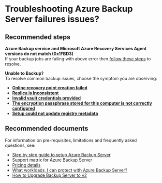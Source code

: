 <properties
	pageTitle="Microsoft Azure Backup Server"
	description="Azure Backup server backup/register or back up a windows virtual machine"
	service="microsoft.recoveryservices"
	resource="vaults"
	authors="v-bllydi"
	displayOrder=""
	selfHelpType="generic"
	supportTopicIds="32553284"
	resourceTags=""
	productPesIds="15207"
	cloudEnvironments="public"
/>

# Troubleshooting Azure Backup Server failures issues?

## **Recommended steps**

**Azure Backup service and Microsoft Azure Recovery Services Agent versions do not match (0x1FBD3)**<br>
If your backup jobs are failing with above error then [follow these steps](https://go.microsoft.com/fwlink/?linkid=229525) to resolve.<br>

**Unable to Backup?**<br>
To resolve common backup issues, choose the symptom you are observing:<br>
- [**Online recovery point creation failed**](https://docs.microsoft.com/azure/backup/backup-azure-mabs-troubleshoot#backup)<br>
- [**Replica is Inconsistent**](https://docs.microsoft.com/azure/backup/backup-azure-mabs-troubleshoot#backup)<br>
- [**Invalid vault credentials provided**](https://docs.microsoft.com/azure/backup/backup-azure-mabs-troubleshoot#error-invalid-vault-credentials-provided-the-file-is-either-corrupted-or-does-not-have-the-latest-credentials-associated-with-recovery-service)<br>
- [**The encryption passphrase stored for this computer is not correctly configured**](https://docs.microsoft.com/azure/backup/backup-azure-mabs-troubleshoot#change-passphrase)<br>
- [**Setup could not update registry metadata**](https://docs.microsoft.com/azure/backup/backup-azure-mabs-troubleshoot#error-setup-could-not-update-registry-metadata)<br>

## **Recommended documents**

For information on pre-requisites, limitations and frequently asked questions, see:<br>
- [Step by step guide to setup Azure Backup Server](https://docs.microsoft.com/azure/backup/backup-azure-microsoft-azure-backup)<br>
- [Support matrix for Azure Backup Server](https://docs.microsoft.com/azure/backup/backup-mabs-protection-matrix)<br>
- [Pricing details](https://azure.microsoft.com/pricing/details/backup/)<br>
- [What workloads, I can protect with Azure Backup Server?](https://docs.microsoft.com/azure/backup/backup-azure-backup-server-vmware)<br>
- [How to Upgrade Backup Server to v2](https://docs.microsoft.com/azure/backup/backup-mabs-upgrade-to-v2#upgrade-backup-server-to-v2)<br>
